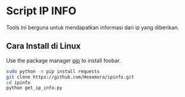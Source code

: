 # Script IP INFO
Tools Ini berguna untuk mendapatkan informasi dari ip yang diberikan.

##  Cara Install di Linux
Use the package manager [pip](https://pip.pypa.io/en/stable/) to install foobar.

```bash
sudo python -m pip install requests
git clone https://github.com/Hexamora/ipinfo.git
cd ipinfo
python get_ip_info.py
```
